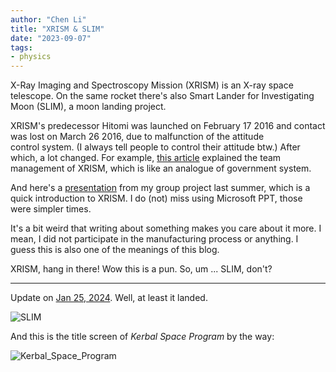 ```yaml
---
author: "Chen Li"
title: "XRISM & SLIM"
date: "2023-09-07"
tags: 
- physics
---
```


X-Ray Imaging and Spectroscopy Mission (XRISM) is an X-ray space telescope. On the same rocket there's also Smart Lander for Investigating Moon (SLIM), a moon landing project.

XRISM's predecessor Hitomi was launched on February 17 2016 and contact was lost on March 26 2016, due to malfunction of the attitude control system. (I always tell people to control their attitude btw.) After which, a lot changed. For example, [this article](https://arxiv.org/abs/2106.01611) explained the team management of XRISM, which is like an analogue of government system.

And here's a [presentation](https://github.com/chenlinear/chenlinear/blob/main/presentations/20220815_G1Presentation_XRISM.pptx) from my group project last summer, which is a quick introduction to XRISM. I do (not) miss using Microsoft PPT, those were simpler times.

It's a bit weird that writing about something makes you care about it more. I mean, I did not participate in the manufacturing process or anything. I guess this is also one of the meanings of this blog.

XRISM, hang in there! Wow this is a pun. So, um ... SLIM, don't?

---

Update on [Jan 25, 2024](https://twitter.com/ISAS_JAXA_EN/status/1750418819242426394). Well, at least it landed.

![SLIM](https://www.jaxa.jp/press/2024/01/images/20240125-4_01.jpg)

And this is the title screen of _Kerbal Space Program_ by the way:

![Kerbal_Space_Program](https://i.imgur.com/cFBFFAa.jpeg)